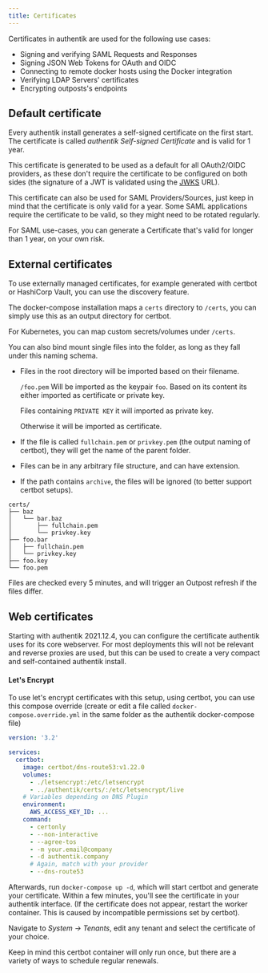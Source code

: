 ```yaml
---
title: Certificates
---
```


Certificates in authentik are used for the following use cases:

- Signing and verifying SAML Requests and Responses
- Signing JSON Web Tokens for OAuth and OIDC
- Connecting to remote docker hosts using the Docker integration
- Verifying LDAP Servers' certificates
- Encrypting outposts's endpoints

## Default certificate

Every authentik install generates a self-signed certificate on the first start. The certificate is called *authentik Self-signed Certificate* and is valid for 1 year.

This certificate is generated to be used as a default for all OAuth2/OIDC providers, as these don't require the certificate to be configured on both sides (the signature of a JWT is validated using the [JWKS](https://auth0.com/docs/security/tokens/json-web-tokens/json-web-key-sets) URL).

This certificate can also be used for SAML Providers/Sources, just keep in mind that the certificate is only valid for a year. Some SAML applications require the certificate to be valid, so they might need to be rotated regularly.

For SAML use-cases, you can generate a Certificate that's valid for longer than 1 year, on your own risk.

## External certificates

To use externally managed certificates, for example generated with certbot or HashiCorp Vault, you can use the discovery feature.

The docker-compose installation maps a `certs` directory to `/certs`, you can simply use this as an output directory for certbot.

For Kubernetes, you can map custom secrets/volumes under `/certs`.

You can also bind mount single files into the folder, as long as they fall under this naming schema.

- Files in the root directory will be imported based on their filename.

    `/foo.pem` Will be imported as the keypair `foo`. Based on its content its either imported as certificate or private key.

    Files containing `PRIVATE KEY` it will imported as private key.

    Otherwise it will be imported as certificate.

- If the file is called `fullchain.pem` or `privkey.pem` (the output naming of certbot), they will get the name of the parent folder.
- Files can be in any arbitrary file structure, and can have extension.
- If the path contains `archive`, the files will be ignored (to better support certbot setups).

```
certs/
├── baz
│   └── bar.baz
│       ├── fullchain.pem
│       └── privkey.key
├── foo.bar
│   ├── fullchain.pem
│   └── privkey.key
├── foo.key
└── foo.pem
```

Files are checked every 5 minutes, and will trigger an Outpost refresh if the files differ.

## Web certificates

Starting with authentik 2021.12.4, you can configure the certificate authentik uses for its core webserver. For most deployments this will not be relevant and reverse proxies are used, but this can be used to create a very compact and self-contained authentik install.

#### Let's Encrypt

To use let's encrypt certificates with this setup, using certbot, you can use this compose override (create or edit a file called `docker-compose.override.yml` in the same folder as the authentik docker-compose file)

```yaml
version: '3.2'

services:
  certbot:
    image: certbot/dns-route53:v1.22.0
    volumes:
      - ./letsencrypt:/etc/letsencrypt
      - ../authentik/certs/:/etc/letsencrypt/live
    # Variables depending on DNS Plugin
    environment:
      AWS_ACCESS_KEY_ID: ...
    command:
      - certonly
      - --non-interactive
      - --agree-tos
      - -m your.email@company
      - -d authentik.company
      # Again, match with your provider
      - --dns-route53
```

Afterwards, run `docker-compose up -d`, which will start certbot and generate your certificate. Within a few minutes, you'll see the certificate in your authentik interface. (If the certificate does not appear, restart the worker container. This is caused by incompatible permissions set by certbot).

Navigate to *System -> Tenants*, edit any tenant and select the certificate of your choice.

Keep in mind this certbot container will only run once, but there are a variety of ways to schedule regular renewals.
